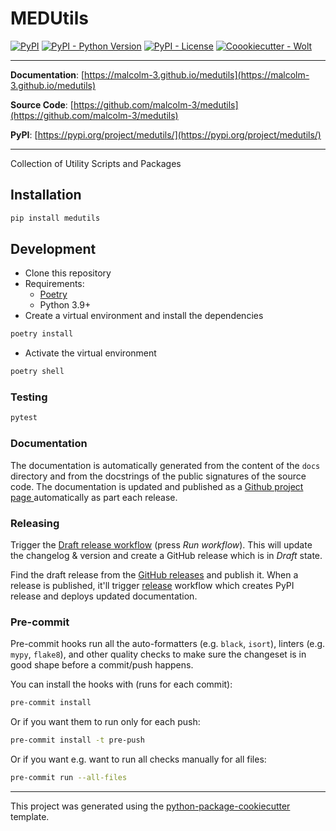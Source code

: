 # MEDUtils

[![PyPI](https://img.shields.io/pypi/v/medutils?style=flat-square)](https://pypi.python.org/pypi/medutils/)
[![PyPI - Python Version](https://img.shields.io/pypi/pyversions/medutils?style=flat-square)](https://pypi.python.org/pypi/medutils/)
[![PyPI - License](https://img.shields.io/pypi/l/medutils?style=flat-square)](https://pypi.python.org/pypi/medutils/)
[![Coookiecutter - Wolt](https://img.shields.io/badge/cookiecutter-Wolt-00c2e8?style=flat-square&logo=cookiecutter&logoColor=D4AA00&link=https://github.com/woltapp/wolt-python-package-cookiecutter)](https://github.com/woltapp/wolt-python-package-cookiecutter)


---

**Documentation**: [https://malcolm-3.github.io/medutils](https://malcolm-3.github.io/medutils)

**Source Code**: [https://github.com/malcolm-3/medutils](https://github.com/malcolm-3/medutils)

**PyPI**: [https://pypi.org/project/medutils/](https://pypi.org/project/medutils/)

---

Collection of Utility Scripts and Packages

## Installation

```sh
pip install medutils
```

## Development

* Clone this repository
* Requirements:
  * [Poetry](https://python-poetry.org/)
  * Python 3.9+
* Create a virtual environment and install the dependencies

```sh
poetry install
```

* Activate the virtual environment

```sh
poetry shell
```

### Testing

```sh
pytest
```

### Documentation

The documentation is automatically generated from the content of the `docs` directory and from the docstrings
 of the public signatures of the source code. The documentation is updated and published as a [Github project page
 ](https://pages.github.com/) automatically as part each release.

### Releasing

Trigger the [Draft release workflow](https://github.com/malcolm-3/medutils/actions/workflows/draft_release.yml)
(press _Run workflow_). This will update the changelog & version and create a GitHub release which is in _Draft_ state.

Find the draft release from the
[GitHub releases](https://github.com/malcolm-3/medutils/releases) and publish it. When
 a release is published, it'll trigger [release](https://github.com/malcolm-3/medutils/blob/master/.github/workflows/release.yml) workflow which creates PyPI
 release and deploys updated documentation.

### Pre-commit

Pre-commit hooks run all the auto-formatters (e.g. `black`, `isort`), linters (e.g. `mypy`, `flake8`), and other quality
 checks to make sure the changeset is in good shape before a commit/push happens.

You can install the hooks with (runs for each commit):

```sh
pre-commit install
```

Or if you want them to run only for each push:

```sh
pre-commit install -t pre-push
```

Or if you want e.g. want to run all checks manually for all files:

```sh
pre-commit run --all-files
```

---

This project was generated using the [python-package-cookiecutter](https://github.com/collijk/python-package-cookiecutter) template.
